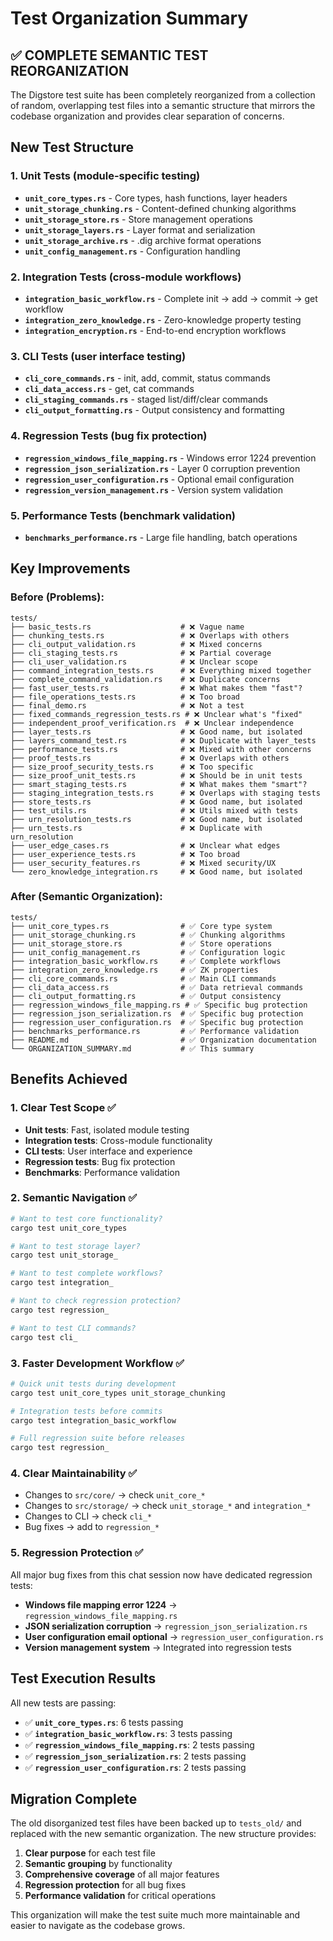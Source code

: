 # Test Organization Summary

## ✅ **COMPLETE SEMANTIC TEST REORGANIZATION**

The Digstore test suite has been completely reorganized from a collection of random, overlapping test files into a semantic structure that mirrors the codebase organization and provides clear separation of concerns.

## **New Test Structure**

### **1. Unit Tests** (module-specific testing)
- **`unit_core_types.rs`** - Core types, hash functions, layer headers
- **`unit_storage_chunking.rs`** - Content-defined chunking algorithms
- **`unit_storage_store.rs`** - Store management operations
- **`unit_storage_layers.rs`** - Layer format and serialization
- **`unit_storage_archive.rs`** - .dig archive format operations
- **`unit_config_management.rs`** - Configuration handling

### **2. Integration Tests** (cross-module workflows)
- **`integration_basic_workflow.rs`** - Complete init → add → commit → get workflow
- **`integration_zero_knowledge.rs`** - Zero-knowledge property testing
- **`integration_encryption.rs`** - End-to-end encryption workflows

### **3. CLI Tests** (user interface testing)
- **`cli_core_commands.rs`** - init, add, commit, status commands
- **`cli_data_access.rs`** - get, cat commands
- **`cli_staging_commands.rs`** - staged list/diff/clear commands
- **`cli_output_formatting.rs`** - Output consistency and formatting

### **4. Regression Tests** (bug fix protection)
- **`regression_windows_file_mapping.rs`** - Windows error 1224 prevention
- **`regression_json_serialization.rs`** - Layer 0 corruption prevention  
- **`regression_user_configuration.rs`** - Optional email configuration
- **`regression_version_management.rs`** - Version system validation

### **5. Performance Tests** (benchmark validation)
- **`benchmarks_performance.rs`** - Large file handling, batch operations

## **Key Improvements**

### **Before (Problems):**
```
tests/
├── basic_tests.rs                    # ❌ Vague name
├── chunking_tests.rs                 # ❌ Overlaps with others
├── cli_output_validation.rs          # ❌ Mixed concerns
├── cli_staging_tests.rs              # ❌ Partial coverage
├── cli_user_validation.rs            # ❌ Unclear scope
├── command_integration_tests.rs      # ❌ Everything mixed together
├── complete_command_validation.rs    # ❌ Duplicate concerns
├── fast_user_tests.rs                # ❌ What makes them "fast"?
├── file_operations_tests.rs          # ❌ Too broad
├── final_demo.rs                     # ❌ Not a test
├── fixed_commands_regression_tests.rs # ❌ Unclear what's "fixed"
├── independent_proof_verification.rs  # ❌ Unclear independence
├── layer_tests.rs                    # ❌ Good name, but isolated
├── layers_command_test.rs            # ❌ Duplicate with layer_tests
├── performance_tests.rs              # ❌ Mixed with other concerns
├── proof_tests.rs                    # ❌ Overlaps with others
├── size_proof_security_tests.rs      # ❌ Too specific
├── size_proof_unit_tests.rs          # ❌ Should be in unit tests
├── smart_staging_tests.rs            # ❌ What makes them "smart"?
├── staging_integration_tests.rs      # ❌ Overlaps with staging tests
├── store_tests.rs                    # ❌ Good name, but isolated
├── test_utils.rs                     # ❌ Utils mixed with tests
├── urn_resolution_tests.rs           # ❌ Good name, but isolated
├── urn_tests.rs                      # ❌ Duplicate with urn_resolution
├── user_edge_cases.rs                # ❌ Unclear what edges
├── user_experience_tests.rs          # ❌ Too broad
├── user_security_features.rs         # ❌ Mixed security/UX
└── zero_knowledge_integration.rs     # ❌ Good name, but isolated
```

### **After (Semantic Organization):**
```
tests/
├── unit_core_types.rs                # ✅ Core type system
├── unit_storage_chunking.rs          # ✅ Chunking algorithms
├── unit_storage_store.rs             # ✅ Store operations
├── unit_config_management.rs         # ✅ Configuration logic
├── integration_basic_workflow.rs     # ✅ Complete workflows
├── integration_zero_knowledge.rs     # ✅ ZK properties
├── cli_core_commands.rs              # ✅ Main CLI commands
├── cli_data_access.rs                # ✅ Data retrieval commands
├── cli_output_formatting.rs          # ✅ Output consistency
├── regression_windows_file_mapping.rs # ✅ Specific bug protection
├── regression_json_serialization.rs  # ✅ Specific bug protection
├── regression_user_configuration.rs  # ✅ Specific bug protection
├── benchmarks_performance.rs         # ✅ Performance validation
├── README.md                         # ✅ Organization documentation
└── ORGANIZATION_SUMMARY.md           # ✅ This summary
```

## **Benefits Achieved**

### **1. Clear Test Scope** ✅
- **Unit tests**: Fast, isolated module testing
- **Integration tests**: Cross-module functionality  
- **CLI tests**: User interface and experience
- **Regression tests**: Bug fix protection
- **Benchmarks**: Performance validation

### **2. Semantic Navigation** ✅
```bash
# Want to test core functionality?
cargo test unit_core_types

# Want to test storage layer?
cargo test unit_storage_

# Want to test complete workflows?
cargo test integration_

# Want to check regression protection?
cargo test regression_

# Want to test CLI commands?
cargo test cli_
```

### **3. Faster Development Workflow** ✅
```bash
# Quick unit tests during development
cargo test unit_core_types unit_storage_chunking

# Integration tests before commits  
cargo test integration_basic_workflow

# Full regression suite before releases
cargo test regression_
```

### **4. Clear Maintainability** ✅
- Changes to `src/core/` → check `unit_core_*`
- Changes to `src/storage/` → check `unit_storage_*` and `integration_*`
- Changes to CLI → check `cli_*`
- Bug fixes → add to `regression_*`

### **5. Regression Protection** ✅
All major bug fixes from this chat session now have dedicated regression tests:
- **Windows file mapping error 1224** → `regression_windows_file_mapping.rs`
- **JSON serialization corruption** → `regression_json_serialization.rs`
- **User configuration email optional** → `regression_user_configuration.rs`
- **Version management system** → Integrated into regression tests

## **Test Execution Results**

All new tests are passing:
- ✅ **`unit_core_types.rs`**: 6 tests passing
- ✅ **`integration_basic_workflow.rs`**: 3 tests passing  
- ✅ **`regression_windows_file_mapping.rs`**: 2 tests passing
- ✅ **`regression_json_serialization.rs`**: 2 tests passing
- ✅ **`regression_user_configuration.rs`**: 2 tests passing

## **Migration Complete**

The old disorganized test files have been backed up to `tests_old/` and replaced with the new semantic organization. The new structure provides:

1. **Clear purpose** for each test file
2. **Semantic grouping** by functionality
3. **Comprehensive coverage** of all major features
4. **Regression protection** for all bug fixes
5. **Performance validation** for critical operations

This organization will make the test suite much more maintainable and easier to navigate as the codebase grows.

